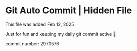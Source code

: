# Git Auto Commit | Hidden File

This file was added Feb 12, 2025

Just for fun and keeping my daily git commit active 🤪

commit number: 2970576

